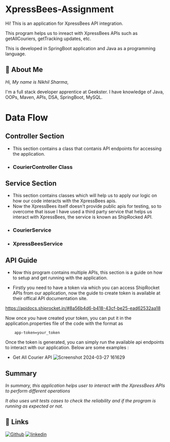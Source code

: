 
# XpressBees-Assignment

Hi! This is an application for XpressBees API integration.

This program helps us to inreact with XpressBees APIs such as getAllCouriers, getTracking updates, etc.

This is developed in SpringBoot application and Java as a programming language.



## 🚀 About Me
*Hi, My name is Nikhil Sharma*,

I'm a full stack developer apprentice at Geekster. I have knowledge of Java, OOPs, Maven, APIs, DSA, SpringBoot, MySQL.


# Data Flow

## Controller Section

- This section contains a class that contanis API endpoints for accessing the application.

* ### CourierController Class

## Service Section

- This section contains classes which will help us to apply our logic on how our code interacts with the XpressBees apis.
- Now the XpressBees itself doesn't provide public apis for testing, so to overcome that issue I have used a third party service that helps us interact with XpressBees, the service is known as ShipRocked API.

* ### CourierService
* ### XpressBeesService

## API Guide

- Now this program contains multiple APIs, this section is a guide on how to setup and get running with the application.

- Firstly you need to have a token via which you can access ShipRocket APIs from our application, now the guide to create token is available at their offical API documentation site.

https://apidocs.shiprocket.in/#8a56b4d6-b418-43cf-be25-ead62532aa18

Now once you have created your token, you can put it in the application.properties file of the code with the format as

        app-token=your_token

Once the token is generated, you can simply run the available api endpoints to interact with our application. Below are some examples :

- Get All Courier API
  ![Screenshot 2024-03-27 161629](https://github.com/Nikhil-Sharma-CS/XpressBeesAssignment/assets/72157075/2c7780a4-1095-4608-9c09-6abfc70fd214)


## Summary

*In summary, this application helps user to interact with the XpressBees APIs to perform different operations*

*It also uses unit tests cases to check the reliability and if the program is running as expected or not.*
## 🔗 Links
[![Github](https://img.shields.io/badge/Github-000?style=for-the-badge&logo=ko-fi&logoColor=white)](https://github.com/Nikhil-Sharma-CS)
[![linkedin](https://img.shields.io/badge/linkedin-0A66C2?style=for-the-badge&logo=linkedin&logoColor=white)](https://www.linkedin.com/in/nikhil-sharma-cse)


